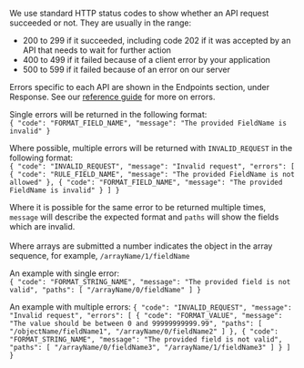 We use standard HTTP status codes to show whether an API request succeeded or not. They are usually in the range:

- 200 to 299 if it succeeded, including code 202 if it was accepted by an API that needs to wait for further action
- 400 to 499 if it failed because of a client error by your application
- 500 to 599 if it failed because of an error on our server

Errors specific to each API are shown in the Endpoints section, under Response. See our [reference guide](https://developer.service.hmrc.gov.uk/api-documentation/docs/reference-guide#errors) for more on errors.

Single errors will be returned in the following format:<br>
`{
"code": "FORMAT_FIELD_NAME",
"message": "The provided FieldName is invalid"
}`

Where possible, multiple errors will be returned with `INVALID_REQUEST` in the following format:<br>
`{
"code": "INVALID_REQUEST",
"message": "Invalid request",
"errors": [
{
"code": "RULE_FIELD_NAME",
"message": "The provided FieldName is not allowed"
},
{
"code": "FORMAT_FIELD_NAME",
"message": "The provided FieldName is invalid"
}
]
}`

Where it is possible for the same error to be returned multiple times, `message` will describe the expected format and `paths` will show the fields which are invalid.<br>
<br>
Where arrays are submitted a number indicates the object in the array sequence, for example, `/arrayName/1/fieldName`

An example with single error:  
`{
"code": "FORMAT_STRING_NAME",
"message": "The provided field is not valid",
"paths": [ "/arrayName/0/fieldName" ]
}`

An example with multiple errors:
`{
"code": "INVALID_REQUEST",
"message": "Invalid request",
"errors": [
{
"code": "FORMAT_VALUE",
"message": "The value should be between 0 and 99999999999.99",
"paths": [ "/objectName/fieldName1", "/arrayName/0/fieldName2" ]
},
{
"code": "FORMAT_STRING_NAME",
"message": "The provided field is not valid",
"paths": [ "/arrayName/0/fieldName3", "/arrayName/1/fieldName3" ]
}
]
}`
